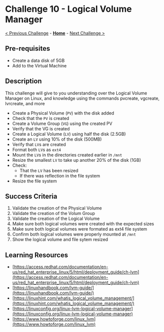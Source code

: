 # Challenge 10 - Logical Volume Manager

[< Previous Challenge](./Challenge-09.md) - **[Home](../README.md)** - [Next Challenge >](./Challenge-11.md)

## Pre-requisites 

- Create a data disk of 5GB
- Add to the Virtual Machine

## Description

This challenge will give to you understanding over the Logical Volume Manager on Linux, and knowledge using the commands pvcreate, vgcreate, lvrcreate, and more

- Create a Physical Volume (`PV`) with the disk added
- Check that the ```PV``` is created
- Create a Volume Group (```VG```) using the created PV
- Verify that the VG is created
- Create a Logical Volume (```LV```) using half the disk (2.5GB)
- Create an ```LV``` using 10% of the disk (500MB)
- Verify that ```LV```s are created
- Format both ```LV```s as ```ext4```
- Mount the ```LV```s in the directories created earlier in ```/mnt```
- Resize the smallest ```LV``` to take up another 20% of the disk (1GB)
- Check:
    - That the ```LV``` has been resized
    - If there was reflection in the file system
- Resize the file system

## Success Criteria

1. Validate the creation of the Physical Volume
2. Validate the creation of the Volum Group
3. Validate the creation of the Logical Volume
4. Make sure both logical volumes were created with the expected sizes
5. Make sure both logical volumes were formated as ext4 file system
6. Confirm both logical volumes were properly mounted at `/mnt`
7. Show the logical volume and file sytem resized


## Learning Resources

- [https://access.redhat.com/documentation/en-us/red_hat_enterprise_linux/5/html/deployment_guide/ch-lvm](https://access.redhat.com/documentation/en-us/red_hat_enterprise_linux/5/html/deployment_guide/ch-lvm)
- [https://linuxhandbook.com/lvm-guide/](https://linuxhandbook.com/lvm-guide/)
- [https://linuxhint.com/whatis_logical_volume_management/](https://linuxhint.com/whatis_logical_volume_management/)
- [https://linuxconfig.org/linux-lvm-logical-volume-manager](https://linuxconfig.org/linux-lvm-logical-volume-manager)
- [https://www.howtoforge.com/linux_lvm](https://www.howtoforge.com/linux_lvm)
